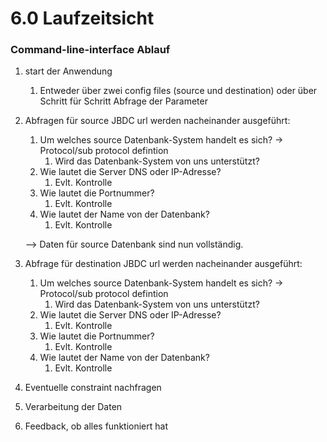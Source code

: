 # 6.0 Laufzeitsicht

### Command-line-interface Ablauf

1. start der Anwendung 

   1. Entweder über zwei config files (source und destination) oder über Schritt für Schritt Abfrage der Parameter

2. Abfragen für source JBDC url werden nacheinander ausgeführt:

   1. Um welches source Datenbank-System handelt es sich? -> Protocol/sub protocol defintion
      1. Wird das Datenbank-System von uns unterstützt?
   2. Wie lautet die Server DNS oder IP-Adresse?
      1. Evlt. Kontrolle
   3. Wie lautet die Portnummer?
      1. Evlt. Kontrolle
   4. Wie lautet der Name von der Datenbank?
      1. Evlt. Kontrolle

   --> Daten für source Datenbank sind nun vollständig.

3. Abfrage für destination JBDC url werden nacheinander ausgeführt:

   1. Um welches source Datenbank-System handelt es sich? -> Protocol/sub protocol defintion
      1. Wird das Datenbank-System von uns unterstützt?
   2. Wie lautet die Server DNS oder IP-Adresse?
      1. Evlt. Kontrolle
   3. Wie lautet die Portnummer?
      1. Evlt. Kontrolle
   4. Wie lautet der Name von der Datenbank?
      1. Evlt. Kontrolle

4. Eventuelle constraint nachfragen

5. Verarbeitung der Daten

6. Feedback, ob alles funktioniert hat
